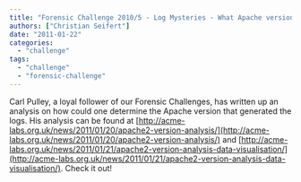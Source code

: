```yaml
---
title: "Forensic Challenge 2010/5 - Log Mysteries - What Apache version was used?"
authors: ["Christian Seifert"]
date: "2011-01-22"
categories: 
  - "challenge"
tags: 
  - "challenge"
  - "forensic-challenge"
---
```


Carl Pulley, a loyal follower of our Forensic Challenges, has written up an analysis on how could one determine the Apache version that generated the logs. His analysis can be found at [http://acme-labs.org.uk/news/2011/01/20/apache2-version-analysis/](http://acme-labs.org.uk/news/2011/01/20/apache2-version-analysis/) and [http://acme-labs.org.uk/news/2011/01/21/apache2-version-analysis-data-visualisation/](http://acme-labs.org.uk/news/2011/01/21/apache2-version-analysis-data-visualisation/). Check it out!
